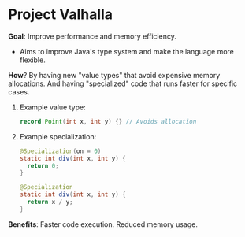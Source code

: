 # Project Valhalla



**Goal**: Improve performance and memory efficiency.

* Aims to improve Java's type system and make the language more flexible.

**How**? By having new "value types" that avoid expensive memory allocations. And having "specialized" code that runs faster for specific cases.

1. Example value type:

   ```java
   record Point(int x, int y) {} // Avoids allocation
   ```
2. Example specialization:

   ```java
   @Specialization(on = 0)  
   static int div(int x, int y) {
     return 0;
   }

   @Specialization
   static int div(int x, int y) {
     return x / y; 
   }
   ```

**Benefits**: Faster code execution. Reduced memory usage.
